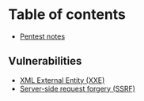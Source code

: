 # Table of contents

* [Pentest notes](README.md)

## Vulnerabilities

* [XML External Entity \(XXE\)](vulnerabilities/xml-external-entity-xxe.md)
* [Server-side request forgery \(SSRF\)](vulnerabilities/server-side-request-forgery-ssrf.md)


